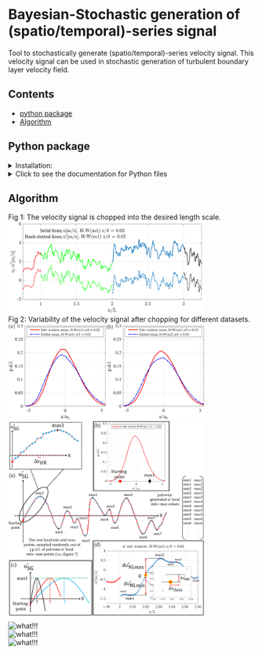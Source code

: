 # Bayesian-Stochastic generation of (spatio/temporal)-series signal

Tool to stochastically generate (spatio/temporal)-series velocity signal. This velocity signal can be used in stochastic generation of turbulent boundary layer velocity field.

## Contents
- [python package](#python-package)
- [Algorithm](#algorithm)

## Python package
<!-- brief blurb or link to docs/install/usage -->
<details>
<summary> Installation:</summary>

1. 🛠️ Installing Poetry

To install [Poetry](https://python-poetry.org/) (Python dependency management and packaging tool), run the following command in your terminal:

```bash
curl -sSL https://install.python-poetry.org | python3 -
```

After installation, make sure Poetry is in your `PATH`
- macOS/Linux
```bash
export PATH="$HOME/.local/bin:$PATH
```

Verify installation:

```bash
poetry version
```

Keep venv inside the project (works great with VS Code) poetry 

```bash
config virtualenvs.in-project true
```

2. Installing environment: 

This environment is set with Python 3.13. Change the requires-python = ">=3.13" in pyproject.tmol file if you have other versions on your PC.

run:
```bash
poetry install
```

In case if you want to make environment from scratch, run:(Do not recommended)

```bash
poetry new project_name
```
If you want to delete the caches and re 
```bash
git rm -r --cached .
```
</details>

<details>
  <summary>Click to see the documentation for Python files</summary>

### Python files
`Bayesian_ST/src/bayesian_st`<br>
-`main.py:` Define the parameters.<br>


`Bayesian_ST/src/bayesian_st/utils`<br>
-`Stochastic_generation.py:` Defining object.<br>
-`Short_time_analysis.m:` Chope signal into the desired length. For this file, you need experimental dataset, which I have used Hotwire time resolved dataset ([Link])(https://conservancy.umn.edu/items/e2f507c9-570d-46b6-b70c-939877caf668).





</details>

## Algorithm
Fig 1: The velocity signal is chopped into the desired length scale.<br>
<img src="Fig/Fig17.png" alt="what!!!" width="400"/><br>
Fig 2: Variability of the velocity signal after chopping for different datasets.<br>
<img src="Fig/Fig2.png" alt="what!!!" width="400"/><br>
<img src="Fig/Fig20.png" alt="what!!!" width="400"/><br>
<img src="Fig/Fig24.png" alt="what!!!" width="400"/><br>
<img src="Fig/Fig27.png" alt="what!!!" width="400"/><br>
<img src="Fig/Fig28.png" alt="what!!!" width="400"/><br>